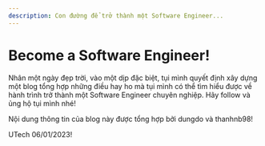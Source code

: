 ```yaml
---
description: Con đường để trở thành một Software Engineer...
---
```


# Become a Software Engineer!

Nhân một ngày đẹp trời, vào một dịp đặc biệt, tụi mình quyết định xây dựng một blog tổng hợp những điều hay ho mà tụi mình có thể tìm hiểu được về hành trình trở thành một Software Engineer chuyên nghiệp. Hãy follow và ủng hộ tụi mình nhé!

Nội dung thông tin của blog này được tổng hợp bởi dungdo và thanhnb98!



UTech 06/01/2023!

